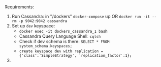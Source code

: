 ###

Requirements:

1. Run Cassandra: in "/dockers" `docker-compose` up OR `docker run -it --rm -p 9042:9042 cassandra`
2. Set up `dev` keyspace:
   * `docker exec -it dockers_cassandra_1 bash`
   * Cassandra Query Language Shell: `cqlsh`
   * Check if dev schema is there: `SELECT * FROM system_schema.keyspaces;` 
   * `create keyspace dev with replication =  {'class':'SimpleStrategy', 'replication_factor':1};`
3. 